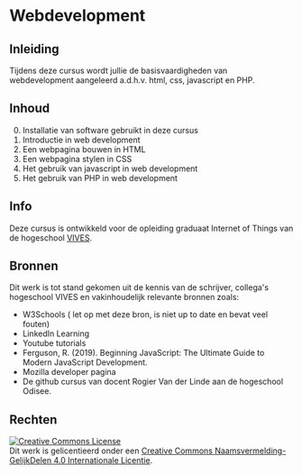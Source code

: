 # Webdevelopment

## Inleiding

Tijdens deze cursus wordt jullie de basisvaardigheden van webdevelopment aangeleerd a.d.h.v. html, css, javascript en PHP.

## Inhoud

0. Installatie van software gebruikt in deze cursus
1. Introductie in web development
2. Een webpagina bouwen in HTML
3. Een webpagina stylen in CSS
4. Het gebruik van javascript in web development
5. Het gebruik van PHP in web development

## Info

Deze cursus is ontwikkeld voor de opleiding graduaat Internet of Things van de hogeschool [VIVES](https://www.vives.be/nl/opleidingen/industriële-wetenschappen-en-technologie/graduaat-internet-of-things).

## Bronnen

Dit werk is tot stand gekomen uit de kennis van de schrijver, collega's hogeschool VIVES en vakinhoudelijk relevante bronnen zoals:

* W3Schools ( let op met deze bron, is niet up to date en bevat veel fouten)
* LinkedIn Learning
* Youtube tutorials
* Ferguson, R. (2019). Beginning JavaScript: The Ultimate Guide to Modern JavaScript Development.
* Mozilla developer pagina
* De github cursus van docent Rogier Van der Linde aan de hogeschool Odisee.

## Rechten

<a rel="license" href="http://creativecommons.org/licenses/by-sa/4.0/"><img alt="Creative Commons License" style="border-width:0" src="https://i.creativecommons.org/l/by-sa/4.0/88x31.png" /></a><br />Dit werk is gelicentieerd onder een <a rel="license" href="http://creativecommons.org/licenses/by-sa/4.0/">Creative Commons Naamsvermelding-GelijkDelen 4.0 Internationale Licentie</a>.



